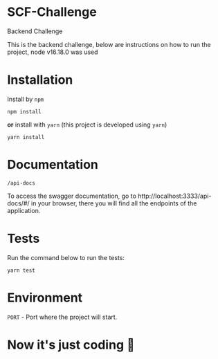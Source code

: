# SCF-Challenge

Backend Challenge

This is the backend challenge, below are instructions on how to run the project, node v16.18.0 was used

# Installation

Install by `npm`

```shell
npm install
```

**or** install with `yarn` (this project is developed using `yarn`)

```shell
yarn install
```

# Documentation

`/api-docs`

To access the swagger documentation, go to http://localhost:3333/api-docs/#/ in your browser, there you will find all the endpoints of the application.

# Tests

Run the command below to run the tests:

```shell
yarn test
```

# Environment

`PORT` - Port where the project will start.

# Now it's just coding 🚀
